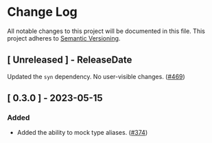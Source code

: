 # Change Log

All notable changes to this project will be documented in this file.
This project adheres to [Semantic Versioning](http://semver.org/).


## [ Unreleased ] - ReleaseDate

Updated the `syn` dependency.  No user-visible changes.
  ([#469](https://github.com/asomers/mockall/pull/469))

## [ 0.3.0 ] - 2023-05-15

### Added

- Added the ability to mock type aliases.
  ([#374](https://github.com/asomers/mockall/pull/374))
